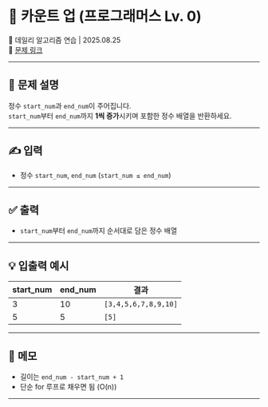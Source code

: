 # 📘 카운트 업 (프로그래머스 Lv. 0)

📅 데일리 알고리즘 연습 | 2025.08.25  
🔗 [문제 링크](https://school.programmers.co.kr/learn/courses/30/lessons/181920)

---

## 📌 문제 설명

정수 `start_num`과 `end_num`이 주어집니다.  
`start_num`부터 `end_num`까지 **1씩 증가**시키며 포함한 정수 배열을 반환하세요.

---

## ✍️ 입력

- 정수 `start_num`, `end_num` (`start_num ≤ end_num`)

---

## ✅ 출력

- `start_num`부터 `end_num`까지 순서대로 담은 정수 배열

---

## 💡 입출력 예시

| start_num | end_num | 결과             |
|-----------|---------|------------------|
| 3         | 10      | `[3,4,5,6,7,8,9,10]` |
| 5         | 5       | `[5]`            |

---

## 📝 메모

- 길이는 `end_num - start_num + 1`
- 단순 for 루프로 채우면 됨 (O(n))

---